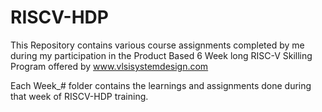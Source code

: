 # RISCV-HDP

This Repository contains various course assignments completed by me during my participation in the Product Based 6 Week long RISC-V Skilling Program offered by www.vlsisystemdesign.com

Each Week_# folder contains the learnings and assignments done during that week of RISCV-HDP training.
